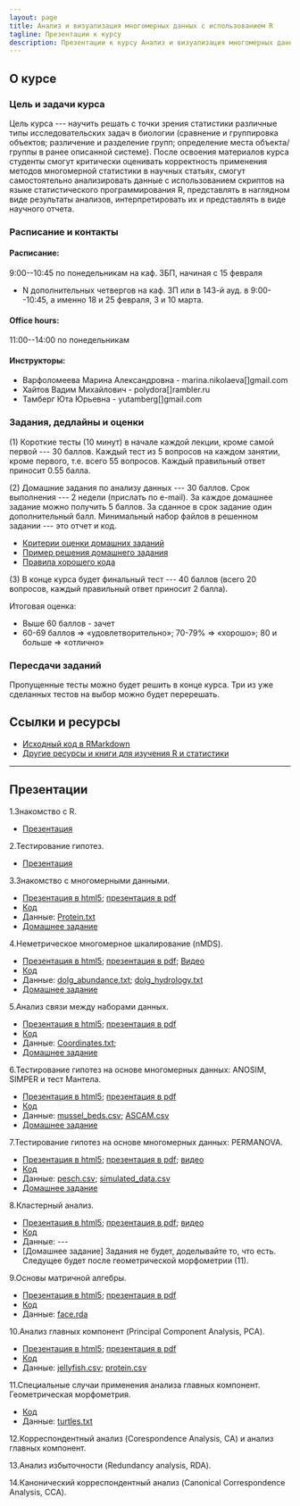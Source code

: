 ```yaml
---
layout: page
title: Анализ и визуализация многомерных данных с использованием R
tagline: Презентации к курсу
description: Презентации к курсу Анализ и визуализация многомерных данных с использованием R
---
```


## О курсе

### Цель и задачи курса

Цель курса --- научить решать с точки зрения статистики различные типы исследовательских задач в биологии (сравнение и группировка объектов; различение и разделение групп; определение места объекта/группы в ранее описанной системе). 
После освоения материалов курса студенты смогут критически оценивать корректность применения методов многомерной статистики в научных статьях, смогут самостоятельно анализировать данные с использованием скриптов на языке статистического программирования R, представлять в наглядном виде результаты анализов, интерпретировать их и представлять в виде научного отчета.

### Расписание и контакты

#### Расписание:

9:00--10:45 по понедельникам на каф. ЗБП, начиная с 15 февраля  
+ N дополнительных четвергов на каф. ЗП или в 143-й ауд. в 9:00--10:45, а именно 18 и 25 февраля, 3 и 10 марта.

#### Office hours: 

11:00--14:00 по понедельникам

#### Инструкторы: 

- Варфоломеева Марина Александровна -  marina.nikolaeva[]gmail.com
- Хайтов Вадим Михайлович - polydora[]rambler.ru
- Тамберг Юта Юрьевна - yutamberg[]gmail.com

### Задания, дедлайны и оценки

(1) Короткие тесты (10 минут) в начале каждой лекции, кроме самой первой --- 30 баллов. Каждый тест из 5 вопросов на каждом занятии, кроме первого, т.е. всего 55 вопросов. Каждый правильный ответ приносит 0.55 балла.

(2) Домашние задания по анализу данных --- 30 баллов. Срок выполнения --- 2 недели (прислать по e-mail). За каждое домашнее задание можно получить 5 баллов. За сданное в срок задание один дополнительный балл. Минимальный набор файлов в решенном задании --- это отчет и код.

- [Критерии оценки домашних заданий](pages/evaluation_criteria.html)
- [Пример решения домашнего задания](example-report.zip)
- [Правила хорошего кода](pages/coding_practices.html)

(3) В конце курса будет финальный тест --- 40 баллов (всего 20 вопросов, каждый правильный ответ приносит 2 балла).

Итоговая оценка:

- Выше 60 баллов - зачет
- 60-69 баллов => «удовлетворительно»; 70-79% => «хорошо»; 80 и больше => «отлично»

### Пересдачи заданий

Пропущенные тесты можно будет решить в конце курса.
Три из уже сделанных тестов на выбор можно будет перерешать.


## Ссылки и ресурсы

- [Исходный код в RMarkdown](http://github.com/varmara/multivar-course)
- [Другие ресурсы и книги для изучения R и статистики](pages/resources.html)

<!--

- [Как и где можно найти помощь с R и статистикой](pages/more_help.html)

-->

---

## Презентации

1.Знакомство с R.

- [Презентация](pages/01_introduction_to_r.html)

2.Тестирование гипотез.

- [Презентация](pages/02_hypothesis_testing.html)

3.Знакомство с многомерными данными.

- [Презентация в html5](pages/03_multivariate_data_and_dissimilarities.html); [презентация в pdf](pages/03_multivariate_data_and_dissimilarities.pdf)
- [Код](https://raw.githubusercontent.com/varmara/multivar-course/master/03_multivariate_data_and_dissimilarities.R)
- Данные: [Protein.txt](https://raw.githubusercontent.com/varmara/multivar-course/master/data/Protein.txt)
- [Домашнее задание](https://github.com/varmara/multivar-course/raw/master/tasks/task01.zip)

4.Неметрическое многомерное шкалирование (nMDS).

- [Презентация в html5](pages/04_nMDS.html); [презентация в pdf](pages/04_nMDS.pdf); [Видео](https://www.youtube.com/playlist?list=PL_m3ZHlVDNoq574p-bpZWeRTflnMhuJPK)
- [Код](https://raw.githubusercontent.com/varmara/multivar-course/master/04_nMDS.R)
- Данные: [dolg_abundance.txt](https://raw.githubusercontent.com/varmara/multivar-course/master/data/dolg_abundance.txt); [dolg_hydrology.txt](https://raw.githubusercontent.com/varmara/multivar-course/master/data/dolg_hydrology.txt)
- [Домашнее задание](https://github.com/varmara/multivar-course/raw/master/tasks/task02.zip)


5.Анализ связи между наборами данных.

- [Презентация в html5](pages/05_Mantel_correlation-based_methods.html); [презентация в pdf](pages/05_Mantel_correlation-based_methods.pdf)
- [Код](https://raw.githubusercontent.com/varmara/multivar-course/master/05_Mantel_correlation-based_methods.R)
- Данные: [Coordinates.txt](https://raw.githubusercontent.com/varmara/multivar-course/master/data/Coordinates.txt);
- [Домашнее задание](https://github.com/varmara/multivar-course/raw/master/tasks/task03.zip)

6.Тестирование гипотез на основе многомерных данных: ANOSIM, SIMPER и тест Мантела.

- [Презентация в html5](pages/06_ANOSIM_SIMPER.html); [презентация в pdf](pages/06_ANOSIM_SIMPER.pdf)
- [Код](https://raw.githubusercontent.com/varmara/multivar-course/master/06_ANOSIM_SIMPER.R)
- Данные: [mussel_beds.csv](https://raw.githubusercontent.com/varmara/multivar-course/master/data/mussel_beds.csv); [ASCAM.csv](https://raw.githubusercontent.com/varmara/multivar-course/master/data/ASCAM.csv)
- [Домашнее задание](https://github.com/varmara/multivar-course/raw/master/tasks/task04.zip)

7.Тестирование гипотез на основе многомерных данных: PERMANOVA. 

- [Презентация в html5](pages/07_perMANOVA.html); [презентация в pdf](pages/07_perMANOVA.pdf); [видео](https://www.youtube.com/playlist?list=PL_m3ZHlVDNopt38eYg7S885VGbohSaA_x)
- [Код](https://raw.githubusercontent.com/varmara/multivar-course/master/07_perMANOVA.R)
- Данные: [pesch.csv](https://raw.githubusercontent.com/varmara/multivar-course/master/data/pesch.csv); [simulated_data.csv](https://raw.githubusercontent.com/varmara/multivar-course/master/data/simulated_data.csv)
- [Домашнее задание](https://github.com/varmara/multivar-course/raw/master/tasks/task05.zip)

8.Кластерный анализ.

- [Презентация в html5](pages/08_cluster_analysis.html); [презентация в pdf](08_cluster_analysis.pdf); [видео](https://www.youtube.com/playlist?list=PL_m3ZHlVDNooSDNNFG03t6PxNFNHy382l)
- [Код](https://raw.githubusercontent.com/varmara/multivar-course/master/08_cluster_analysis.R)
- Данные: ---
- [Домашнее задание] Задания не будет, доделывайте то, что есть. Следущее будет после геометрической морфометрии (11).

9.Основы матричной алгебры.

- [Презентация в html5](pages/09_introduction_to_matrix_algebra.html); [презентация в pdf](pages/09_introduction_to_matrix_algebra.pdf)
- [Код](https://raw.githubusercontent.com/varmara/multivar-course/master/09_introduction_to_matrix_algebra.R)
- Данные: [face.rda](https://raw.githubusercontent.com/varmara/multivar-course/master/data/face.rda)

10.Анализ главных компонент (Principal Component Analysis, PCA).

- [Презентация в html5](pages/10_PCA.html); [презентация в pdf](pages/10_PCA.pdf)
- [Код](https://raw.githubusercontent.com/varmara/multivar-course/master/10_PCA.R)
- Данные: [jellyfish.csv](https://raw.githubusercontent.com/varmara/multivar-course/master/data/jellyfish.csv); [protein.csv](https://raw.githubusercontent.com/varmara/multivar-course/master/data/protein.csv)

11.Специальные случаи применения анализа главных компонент. Геометрическая морфометрия.

<!--
- [Презентация в html5](pages/11_PCA_geometric_morphometrics.html); [презентация в pdf](pages/11_PCA_geometric_morphometrics.pdf)-->
- [Код](https://raw.githubusercontent.com/varmara/multivar-course/master/11_PCA_geometric_morphometrics.R)
- Данные: [turtles.txt](https://raw.githubusercontent.com/varmara/multivar-course/master/data/turtles.txt)
<!--
- [Домашнее задание](https://github.com/varmara/multivar-course/raw/master/tasks/task06.zip)
-->

12.Корреспондентный анализ (Corespondence Analysis, CA) и анализ главных компонент.

<!--
- [Презентация в html5](pages/12_CA_vs_PCA.html); [презентация в pdf](pages/12_CA_vs_PCA.pdf)
- [Код](https://raw.githubusercontent.com/varmara/multivar-course/master/12_CA_vs_PCA.R)
- Данные: [XXXXX](https://raw.githubusercontent.com/varmara/multivar-course/master/data/XXXXX); [XXXXX](https://raw.githubusercontent.com/varmara/multivar-course/master/data/XXXXX)
- [Домашнее задание](https://github.com/varmara/multivar-course/raw/master/tasks/task07.zip)
-->

13.Анализ избыточности (Redundancy analysis, RDA).

<!--
- [Презентация в html5](pages/13_RDA.html); [презентация в pdf](pages/13_RDA.pdf)
- [Код](https://raw.githubusercontent.com/varmara/multivar-course/master/13_RDA.R)
- Данные: [XXXXX](https://raw.githubusercontent.com/varmara/multivar-course/master/data/XXXXX); [XXXXX](https://raw.githubusercontent.com/varmara/multivar-course/master/data/XXXXX)
- [Домашнее задание](https://github.com/varmara/multivar-course/raw/master/tasks/task08.zip)
-->

14.Канонический корреспондентный анализ (Canonical Correspondence Analysis, CCA).

<!--
- [Презентация в html5](pages/14_CCA.html); [презентация в pdf](pages/14_CCA.pdf)
- [Код](https://raw.githubusercontent.com/varmara/multivar-course/master/14_CCA.R)
- Данные: [XXXXX](https://raw.githubusercontent.com/varmara/multivar-course/master/data/XXXXX); [XXXXX](https://raw.githubusercontent.com/varmara/multivar-course/master/data/XXXXX)
- [Домашнее задание](https://github.com/varmara/multivar-course/raw/master/tasks/task09.zip)
-->


